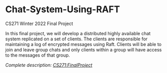 # Chat-System-Using-RAFT
CS271 Winter 2022 Final Project

In this final project, we will develop a distributed highly available chat system replicated on a set of clients. The clients are responsible for maintaining a log of encrypted messages using Raft. Clients will be able to join and leave group chats and only clients within a group will have access to the messages of that group.

*Complete description: [CS271:FinalProject](https://piazza.com/class_profile/get_resource/kxi8aydei7y2q7/kzfwzxkod7b4hf?)*

